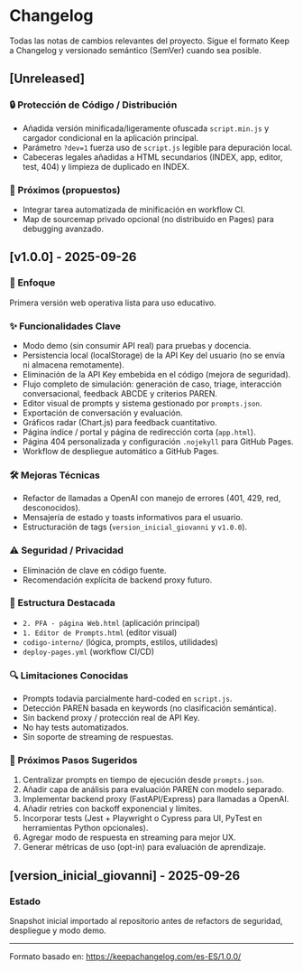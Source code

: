 # Changelog

Todas las notas de cambios relevantes del proyecto. Sigue el formato Keep a Changelog y versionado semántico (SemVer) cuando sea posible.

## [Unreleased]

### 🔒 Protección de Código / Distribución

- Añadida versión minificada/ligeramente ofuscada `script.min.js` y cargador condicional en la aplicación principal.
- Parámetro `?dev=1` fuerza uso de `script.js` legible para depuración local.
- Cabeceras legales añadidas a HTML secundarios (INDEX, app, editor, test, 404) y limpieza de duplicado en INDEX.

### 🧪 Próximos (propuestos)

- Integrar tarea automatizada de minificación en workflow CI.
- Map de sourcemap privado opcional (no distribuido en Pages) para debugging avanzado.

## [v1.0.0] - 2025-09-26

### 🎯 Enfoque

Primera versión web operativa lista para uso educativo.

### ✨ Funcionalidades Clave

- Modo demo (sin consumir API real) para pruebas y docencia.
- Persistencia local (localStorage) de la API Key del usuario (no se envía ni almacena remotamente).
- Eliminación de la API Key embebida en el código (mejora de seguridad).
- Flujo completo de simulación: generación de caso, triage, interacción conversacional, feedback ABCDE y criterios PAREN.
- Editor visual de prompts y sistema gestionado por `prompts.json`.
- Exportación de conversación y evaluación.
- Gráficos radar (Chart.js) para feedback cuantitativo.
- Página índice / portal y página de redirección corta (`app.html`).
- Página 404 personalizada y configuración `.nojekyll` para GitHub Pages.
- Workflow de despliegue automático a GitHub Pages.

### 🛠️ Mejoras Técnicas

- Refactor de llamadas a OpenAI con manejo de errores (401, 429, red, desconocidos).
- Mensajería de estado y toasts informativos para el usuario.
- Estructuración de tags (`version_inicial_giovanni` y `v1.0.0`).

### ⚠️ Seguridad / Privacidad

- Eliminación de clave en código fuente.
- Recomendación explícita de backend proxy futuro.

### 📂 Estructura Destacada

- `2. PFA - página Web.html` (aplicación principal)
- `1. Editor de Prompts.html` (editor visual)
- `codigo-interno/` (lógica, prompts, estilos, utilidades)
- `deploy-pages.yml` (workflow CI/CD)

### 🔍 Limitaciones Conocidas

- Prompts todavía parcialmente hard-coded en `script.js`.
- Detección PAREN basada en keywords (no clasificación semántica).
- Sin backend proxy / protección real de API Key.
- No hay tests automatizados.
- Sin soporte de streaming de respuestas.

### 🚀 Próximos Pasos Sugeridos

1. Centralizar prompts en tiempo de ejecución desde `prompts.json`.
2. Añadir capa de análisis para evaluación PAREN con modelo separado.
3. Implementar backend proxy (FastAPI/Express) para llamadas a OpenAI.
4. Añadir retries con backoff exponencial y límites.
5. Incorporar tests (Jest + Playwright o Cypress para UI, PyTest en herramientas Python opcionales).
6. Agregar modo de respuesta en streaming para mejor UX.
7. Generar métricas de uso (opt-in) para evaluación de aprendizaje.

## [version_inicial_giovanni] - 2025-09-26

### Estado

Snapshot inicial importado al repositorio antes de refactors de seguridad, despliegue y modo demo.

---

Formato basado en: <https://keepachangelog.com/es-ES/1.0.0/>
